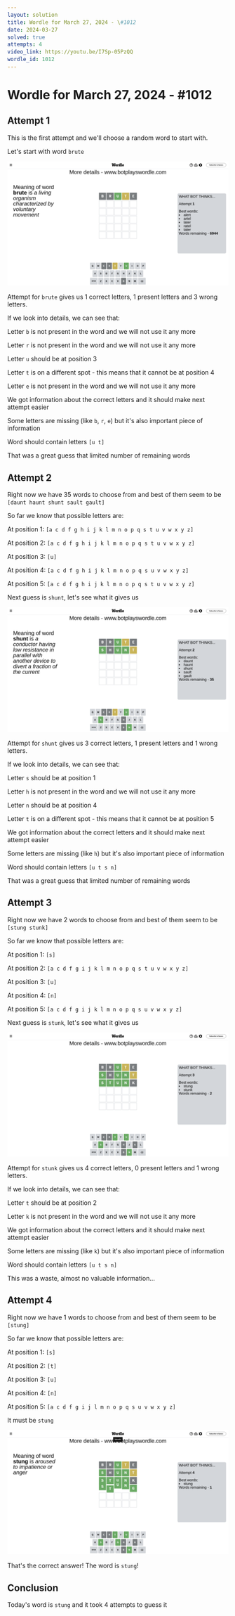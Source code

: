 ```yaml
---
layout: solution
title: Wordle for March 27, 2024 - \#1012
date: 2024-03-27
solved: true
attempts: 4
video_link: https://youtu.be/I7Sp-05PzQQ
wordle_id: 1012
---
```


# Wordle for March 27, 2024 - \#1012

## Attempt 1

This is the first attempt and we'll choose a random word to start with.

Let's start with word `brute`

![Attempt 1](2024-03-27/attempt-1.png)

Attempt for `brute` gives us 1 correct letters, 1 present letters and 3 wrong letters.

If we look into details, we can see that:

Letter `b` is not present in the word and we will not use it any more

Letter `r` is not present in the word and we will not use it any more

Letter `u` should be at position 3

Letter `t` is on a different spot - this means that it cannot be at position 4

Letter `e` is not present in the word and we will not use it any more

We got information about the correct letters and it should make next attempt easier

Some letters are missing (like `b`, `r`, `e`) but it's also important piece of information

Word should contain letters `[u t]`

That was a great guess that limited number of remaining words



## Attempt 2

Right now we have 35 words to choose from and best of them seem to be `[daunt haunt shunt sault gault]`

So far we know that possible letters are:

At position 1: `[a c d f g h i j k l m n o p q s t u v w x y z]`

At position 2: `[a c d f g h i j k l m n o p q s t u v w x y z]`

At position 3: `[u]`

At position 4: `[a c d f g h i j k l m n o p q s u v w x y z]`

At position 5: `[a c d f g h i j k l m n o p q s t u v w x y z]`

Next guess is `shunt`, let's see what it gives us

![Attempt 2](2024-03-27/attempt-2.png)

Attempt for `shunt` gives us 3 correct letters, 1 present letters and 1 wrong letters.

If we look into details, we can see that:

Letter `s` should be at position 1

Letter `h` is not present in the word and we will not use it any more

Letter `n` should be at position 4

Letter `t` is on a different spot - this means that it cannot be at position 5

We got information about the correct letters and it should make next attempt easier

Some letters are missing (like `h`) but it's also important piece of information

Word should contain letters `[u t s n]`

That was a great guess that limited number of remaining words



## Attempt 3

Right now we have 2 words to choose from and best of them seem to be `[stung stunk]`

So far we know that possible letters are:

At position 1: `[s]`

At position 2: `[a c d f g i j k l m n o p q s t u v w x y z]`

At position 3: `[u]`

At position 4: `[n]`

At position 5: `[a c d f g i j k l m n o p q s u v w x y z]`

Next guess is `stunk`, let's see what it gives us

![Attempt 3](2024-03-27/attempt-3.png)

Attempt for `stunk` gives us 4 correct letters, 0 present letters and 1 wrong letters.

If we look into details, we can see that:

Letter `t` should be at position 2

Letter `k` is not present in the word and we will not use it any more

We got information about the correct letters and it should make next attempt easier

Some letters are missing (like `k`) but it's also important piece of information

Word should contain letters `[u t s n]`

This was a waste, almost no valuable information...



## Attempt 4

Right now we have 1 words to choose from and best of them seem to be `[stung]`

So far we know that possible letters are:

At position 1: `[s]`

At position 2: `[t]`

At position 3: `[u]`

At position 4: `[n]`

At position 5: `[a c d f g i j l m n o p q s u v w x y z]`

It must be `stung`

![Attempt 4](2024-03-27/attempt-4.png)

That's the correct answer! The word is `stung`!

## Conclusion

Today's word is `stung` and it took 4 attempts to guess it

